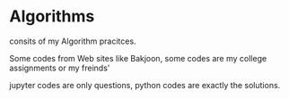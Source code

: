 # Algorithms

consits of my Algorithm pracitces.

Some codes from Web sites like Bakjoon,
some codes are my college assignments or my freinds'

jupyter codes are only questions,
python codes are exactly the solutions.
